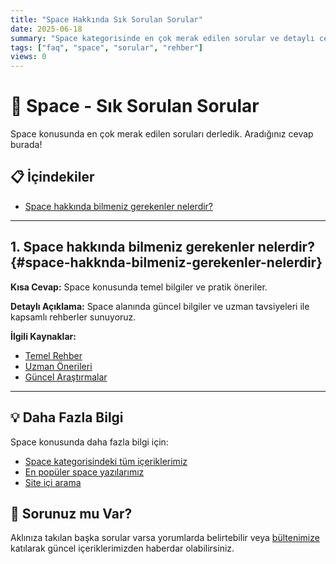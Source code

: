 ```yaml
---
title: "Space Hakkında Sık Sorulan Sorular"
date: 2025-06-18
summary: "Space kategorisinde en çok merak edilen sorular ve detaylı cevapları."
tags: ["faq", "space", "sorular", "rehber"]
views: 0
---
```


# 🚀 Space - Sık Sorulan Sorular

Space konusunda en çok merak edilen soruları derledik. Aradığınız cevap burada!

## 📋 İçindekiler
- [Space hakkında bilmeniz gerekenler nelerdir?](#space-hakknda-bilmeniz-gerekenler-nelerdir)

---


## 1. Space hakkında bilmeniz gerekenler nelerdir? {#space-hakknda-bilmeniz-gerekenler-nelerdir}

**Kısa Cevap:** Space konusunda temel bilgiler ve pratik öneriler.

**Detaylı Açıklama:**
Space alanında güncel bilgiler ve uzman tavsiyeleri ile kapsamlı rehberler sunuyoruz.

**İlgili Kaynaklar:**
- [Temel Rehber](https://mindverse-orcin.vercel.app/space)
- [Uzman Önerileri](https://mindverse-orcin.vercel.app/space)
- [Güncel Araştırmalar](https://mindverse-orcin.vercel.app/space)

---

## 💡 Daha Fazla Bilgi

Space konusunda daha fazla bilgi için:
- [Space kategorisindeki tüm içeriklerimiz](https://mindverse-orcin.vercel.app/space)
- [En popüler space yazılarımız](https://mindverse-orcin.vercel.app/popular)
- [Site içi arama](https://mindverse-orcin.vercel.app/search)

## 🤔 Sorunuz mu Var?

Aklınıza takılan başka sorular varsa yorumlarda belirtebilir veya [bültenimize](https://mindverse-orcin.vercel.app) katılarak güncel içeriklerimizden haberdar olabilirsiniz.
